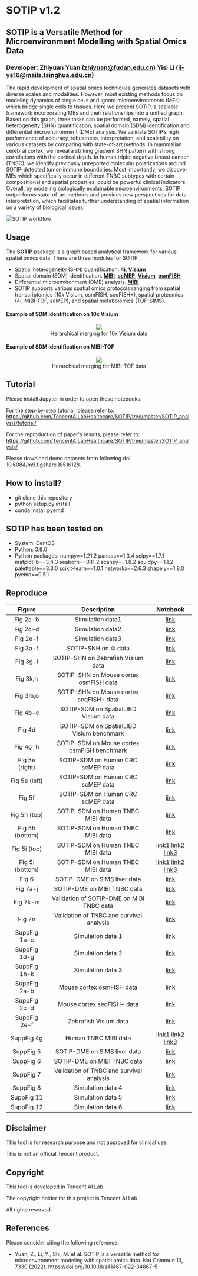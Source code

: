 # SOTIP  v1.2

## SOTIP is a Versatile Method for Microenvironment Modelling with Spatial Omics Data

### Developer: Zhiyuan Yuan (zhiyuan@fudan.edu.cn) Yisi Li (li-ys16@mails.tsinghua.edu.cn)

The rapid development of spatial omics techniques generates datasets with diverse scales and modalities. However, most existing methods focus on modeling dynamics of single cells and ignore microenvironments (MEs) which bridge single cells to tissues. Here we present SOTIP, a scalable framework incorporating MEs and their relationships into a unified graph. Based on this graph, three tasks can be performed, namely, spatial heterogeneity (SHN) quantification, spatial domain (SDM) identification and differential microenvironment (DME) analysis. We validate SOTIP’s high performance of accuracy, robustness, interpretation, and scalability on various datasets by comparing with state-of-art methods. In mammalian cerebral cortex, we reveal a striking gradient SHN pattern with strong correlations with the cortical depth. In human triple-negative breast cancer (TNBC), we identify previously unreported molecular polarizations around SOTIP-detected tumor-immune boundaries. Most importantly, we discover MEs which specifically occur in different TNBC subtypes with certain compositional and spatial properties, could be powerful clinical indicators. Overall, by modeling biologically explainable microenvironments, SOTIP outperforms state-of-art methods and provides new perspectives for data interpretation, which facilitates further understanding of spatial information on a variety of biological issues.

![SOTIP workflow](SOTIP_analysis/images/workflow.png)


## Usage

The [**SOTIP**](https://github.com/TencentAILabHealthcare/SOTIP) package is a graph based analytical framework for various spatial omics data. There are three modules for SOTIP:

- Spatial heterogeneity (SHN) quantification. [**4i**](https://github.com/TencentAILabHealthcare/SOTIP/tree/master/SOTIP_analysis/tutorial/4i_HeLa.ipynb),  [**Visium**](https://github.com/yuanzhiyuan/SOTIP/tree/master/SOTIP_analysis/tutorial/Visium_Zebrafish.ipynb)
- Spatial domain (SDM) identification. [**MIBI**](https://github.com/TencentAILabHealthcare/SOTIP/tree/master/SOTIP_analysis/tutorial/MIBI_TNBC.ipynb),  [**scMEP**](https://github.com/yuanzhiyuan/SOTIP/tree/master/SOTIP_analysis/tutorial/scMEP_CLCC.ipynb),  [**Visium**](https://github.com/yuanzhiyuan/SOTIP/tree/master/SOTIP_analysis/tutorial/Visium_Cortex.ipynb),  [**osmFISH**](https://github.com/yuanzhiyuan/SOTIP/tree/master/SOTIP_analysis/tutorial/osmFISH_cortex.ipynb)
- Differential microenvironment (DME) analysis. [**MIBI**](https://github.com/TencentAILabHealthcare/SOTIP/tree/master/SOTIP_analysis/MIBI_TNBC/DMA_TNBC.ipynb)
- SOTIP supports various spatial omics protocols ranging from spatial transcriptomics (10x Visium, osmFISH, seqFISH+), spatial proteomics (4i, MIBI-TOF, scMEP), and spatial metabolomics (TOF-SIMS).

#### Example of SDM identification on 10x Visium

<p align="center">
<img src="SOTIP_analysis/images/merge_Visium.gif"/>
<br>
Herarchical merging for 10x Visium data
</p>

#### Example of SDM identification on MIBI-TOF

<p align="center">
<img src="SOTIP_analysis/images/merge_MIBI.gif"/>
<br>
Herarchical merging for MIBI-TOF data
</p>

## Tutorial
Please install Jupyter in order to open these notebooks.

For the step-by-step tutorial, please refer to: 
<br>
https://github.com/TencentAILabHealthcare/SOTIP/tree/master/SOTIP_analysis/tutorial/
<br>

For the reproduction of paper's results, please refer to:
<br>
https://github.com/TencentAILabHealthcare/SOTIP/tree/master/SOTIP_analysis/
<br>

Please download demo datasets from following doi: 
<br>
10.6084/m9.figshare.18516128.
<br>

## How to install?
- git clone this repository
- python setup.py install
- conda install pyemd

## SOTIP has been tested on

- System: CentOS
- Python: 3.8.0
- Python packages: numpy==1.21.2 pandas==1.3.4 scipy==1.7.1 matplotlib==3.4.3 seaborn==0.11.2 scanpy==1.8.2  squidpy==1.1.2 palettable==3.3.0 scikit-learn==1.0.1 networkx==2.6.3 shapely==1.8.0 pyemd==0.5.1

## Reproduce

|  Figure |Description   |  Notebook |
| :------------: | :------------: | :------------: |
|  Fig 2a-b | Simulation data1  |  [link](https://github.com/TencentAILabHealthcare/SOTIP/tree/master/SOTIP_analysis/simulation/simulation1.ipynb) |
| Fig 2c-d  | Simulation data2  | [link](https://github.com/TencentAILabHealthcare/SOTIP/tree/master/SOTIP_analysis/simulation/simulation2.ipynb)  |
|  Fig 2e-f | Simulation data3  | [link](https://github.com/TencentAILabHealthcare/SOTIP/tree/master/SOTIP_analysis/simulation/simulation3.ipynb)  |
|Fig 3a-f   |SOTIP-SNH on 4i data   | [link](https://github.com/TencentAILabHealthcare/SOTIP/tree/master/SOTIP_analysis/4i/)  |
|  Fig 3g-i |  SOTIP-SHN on Zebrafish Visium data  |  [link](https://github.com/TencentAILabHealthcare/SOTIP/tree/master/SOTIP_analysis/Visium_Zebrafish/) |
| Fig 3k,n  |SOTIP-SHN on Mouse cortex osmFISH data   | [link](https://github.com/TencentAILabHealthcare/SOTIP/tree/master/SOTIP_analysis/osmFISH_Cortex/)  |
| Fig 3m,o  | SOTIP-SHN on Mouse cortex seqFISH+ data  |  [link](https://github.com/TencentAILabHealthcare/SOTIP/tree/master/SOTIP_analysis/seqFISH_Cortex/) |
| Fig 4b-c  |SOTIP-SDM on SpatialLIBD Visium data   |  [link](https://github.com/TencentAILabHealthcare/SOTIP/tree/master/SOTIP_analysis/Visium_Cortex/SDM_Visium_cortex.ipynb) |
| Fig 4d  | SOTIP-SDM on SpatialLIBD Visium benchmark  |  [link](https://github.com/TencentAILabHealthcare/SOTIP/tree/master/SOTIP_analysis/Visium_Cortex/SpatialLIBD_stats.ipynb) |
|  Fig 4g-h | SOTIP-SDM on Mouse cortex osmFISH benchmark  | [link](https://github.com/TencentAILabHealthcare/SOTIP/tree/master/SOTIP_analysis/osmFISH_Cortex/SDM_osmFISH.ipynb)  |
| Fig 5e (right)  | SOTIP-SDM on Human CRC scMEP data  |  [link](https://github.com/TencentAILabHealthcare/SOTIP/tree/master/SOTIP_analysis/scMEP_CLCC/sotip_result/) |
|  Fig 5e (left) | SOTIP-SDM on Human CRC scMEP data  | [link](https://github.com/TencentAILabHealthcare/SOTIP/tree/master/SOTIP_analysis/scMEP_CLCC/spagcn_result/)  |
| Fig 5f   | SOTIP-SDM on Human CRC scMEP data  |  [link](https://github.com/TencentAILabHealthcare/SOTIP/tree/master/SOTIP_analysis/scMEP_CLCC/) |
|  Fig 5h (top) |  SOTIP-SDM on Human TNBC MIBI data | [link](https://github.com/TencentAILabHealthcare/SOTIP/tree/master/SOTIP_analysis/MIBI_TNBC/TNBC_p4_cur_20211212.ipynb)  |
| Fig 5h (bottom)  |  SOTIP-SDM on Human TNBC MIBI data|  [link](https://github.com/TencentAILabHealthcare/SOTIP/tree/master/SOTIP_analysis/MIBI_TNBC/TNBC_p9_cur_20211212.ipynb) |
|Fig 5i (top)   | SOTIP-SDM on Human TNBC MIBI data  |  [link1](https://github.com/TencentAILabHealthcare/SOTIP/tree/master/SOTIP_analysis/MIBI_TNBC/compare_polar_rst_p4.ipynb)  [link2](https://github.com/TencentAILabHealthcare/SOTIP/tree/master/SOTIP_analysis/MIBI_TNBC/sotip_MIBI_polarization_p4_rstest.ipynb) [link3](https://github.com/TencentAILabHealthcare/SOTIP/tree/master/SOTIP_analysis/MIBI_TNBC/spagcn_MIBI_polarization_p4_rstest.ipynb)|
| Fig 5i (bottom)  | SOTIP-SDM on Human TNBC MIBI data  | [link1](https://github.com/TencentAILabHealthcare/SOTIP/tree/master/SOTIP_analysis/MIBI_TNBC/compare_polar_rst_p9.ipynb)  [link2](https://github.com/TencentAILabHealthcare/SOTIP/tree/master/SOTIP_analysis/MIBI_TNBC/sotip_MIBI_polarization_p9_rstest.ipynb) [link3](https://github.com/TencentAILabHealthcare/SOTIP/tree/master/SOTIP_analysis/MIBI_TNBC/spagcn_MIBI_polarization_p9_rstest.ipynb)|
| Fig 6  | SOTIP-DME on SIMS liver data  | [link](https://github.com/TencentAILabHealthcare/SOTIP/tree/master/SOTIP_analysis/SIMS_liver/)  |
| Fig 7a-j  | SOTIP-DME on MIBI TNBC data  |   [link](https://github.com/TencentAILabHealthcare/SOTIP/tree/master/SOTIP_analysis/MIBI_TNBC/DMA_TNBC.ipynb)|
| Fig 7k-m  | Validation of SOTIP-DME on MIBI TNBC data  |   [link](https://github.com/TencentAILabHealthcare/SOTIP/tree/master/SOTIP_analysis/MIBI_TNBC/validate_DMA_save.ipynb)|
|  Fig 7n |   Validation of TNBC and survival analysis | [link](https://github.com/TencentAILabHealthcare/SOTIP/tree/master/SOTIP_analysis/MIBI_TNBC/validate_DMA_load.ipynb)|
| SuppFig 1a-c  | Simulation data 1  |   [link](https://github.com/TencentAILabHealthcare/SOTIP/tree/master/SOTIP_analysis/simulation/simulation1_stats.ipynb)|
|  SuppFig 1d-g | Simulation data 2  |   [link](https://github.com/TencentAILabHealthcare/SOTIP/tree/master/SOTIP_analysis/simulation/simulation2_stats.ipynb)|
|  SuppFig 1h-k | Simulation data 3  |   [link](https://github.com/TencentAILabHealthcare/SOTIP/tree/master/SOTIP_analysis/simulation/simulation3_stats.ipynb)|
| SuppFig 2a-b  |  Mouse cortex osmFISH data |   [link](https://github.com/TencentAILabHealthcare/SOTIP/tree/master/SOTIP_analysis/osmFISH_Cortex/)|
|  SuppFig 2c-d |   Mouse cortex seqFISH+ data|   [link](https://github.com/TencentAILabHealthcare/SOTIP/tree/master/SOTIP_analysis/seqFISH_Cortex/)|
| SuppFig 2e-f  | Zebrafish Visium data   |   [link](https://github.com/TencentAILabHealthcare/SOTIP/tree/master/SOTIP_analysis/Visium_Zebrafish/SHN_Visium_zebroFISH_A.ipynb)|
|  SuppFig 4g |  Human TNBC MIBI data |   [link1](https://github.com/TencentAILabHealthcare/SOTIP/tree/master/SOTIP_analysis/MIBI_TNBC/compare_polar_rst_p9.ipynb)  [link2](https://github.com/TencentAILabHealthcare/SOTIP/tree/master/SOTIP_analysis/MIBI_TNBC/sotip_MIBI_polarization_p9_rstest.ipynb) [link3](https://github.com/TencentAILabHealthcare/SOTIP/tree/master/SOTIP_analysis/MIBI_TNBC/spagcn_MIBI_polarization_p9_rstest.ipynb)|
| SuppFig 5  | SOTIP-DME on SIMS liver data  |   [link](https://github.com/TencentAILabHealthcare/SOTIP/tree/master/SOTIP_analysis/SIMS_liver/)|
| SuppFig 6  | SOTIP-DME on MIBI TNBC data  |   [link](https://github.com/TencentAILabHealthcare/SOTIP/tree/master/SOTIP_analysis/MIBI_TNBC/DMA_TNBC.ipynb)|
| SuppFig 7  | Validation of TNBC and survival analysis  |   [link](https://github.com/TencentAILabHealthcare/SOTIP/tree/master/SOTIP_analysis/MIBI_TNBC/validate_DMA_load.ipynb)|
| SuppFig 8  | Simulation data 4  |   [link](https://github.com/TencentAILabHealthcare/SOTIP/tree/master/SOTIP_analysis/Simulation/simulation4.ipynb)|
|  SuppFig 11 |   Simulation data 5|   [link](https://github.com/TencentAILabHealthcare/SOTIP/tree/master/SOTIP_analysis/Simulation/simulation5.ipynb)|
| SuppFig 12  |  Simulation data 6 |   [link](https://github.com/TencentAILabHealthcare/SOTIP/tree/master/SOTIP_analysis/Simulation/simulation6.ipynb)|







## Disclaimer

This tool is for research purpose and not approved for clinical use.

This is not an official Tencent product.

## Copyright

This tool is developed in Tencent AI Lab.

The copyright holder for this project is Tencent AI Lab.

All rights reserved.


## References

Please consider citing the following reference:

- Yuan, Z., Li, Y., Shi, M. et al. SOTIP is a versatile method for microenvironment modeling with spatial omics data. Nat Commun 13, 7330 (2022). https://doi.org/10.1038/s41467-022-34867-5

<br>

